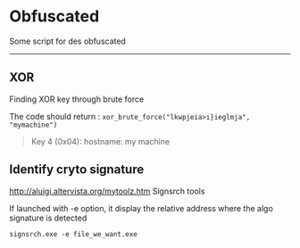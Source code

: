 # Obfuscated
Some script for des obfuscated

---

## XOR

Finding XOR key through brute force

The code should return : 
``xor_brute_force("lkwpjeia>i}ieglmja", "mymachine")``
> Key 4 (0x04): hostname: my machine

## Identify cryto signature
http://aluigi.altervista.org/mytoolz.htm Signsrch tools

If launched with -e option, it display the relative address where the algo signature is detected

``signsrch.exe -e file_we_want.exe``
